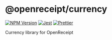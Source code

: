 # @openreceipt/currency

[![NPM Version][icon-npm]][link-npm]
[![Jest][icon-jest]][link-jest]
[![Prettier][icon-prettier]][link-prettier]

Currency library for OpenReceipt

[icon-npm]: https://img.shields.io/npm/v/@openreceipt/currency.svg?longCache=true&style=flat-square
[link-npm]: https://www.npmjs.com/package/@openreceipt/currency

[icon-jest]: https://img.shields.io/badge/tested_with-jest-99424f.svg?longCache=true&style=flat-square
[link-jest]: https://jestjs.io/

[icon-prettier]: https://img.shields.io/badge/code_style-prettier-ff69b4.svg?longCache=true&style=flat-square
[link-prettier]: https://prettier.io/

